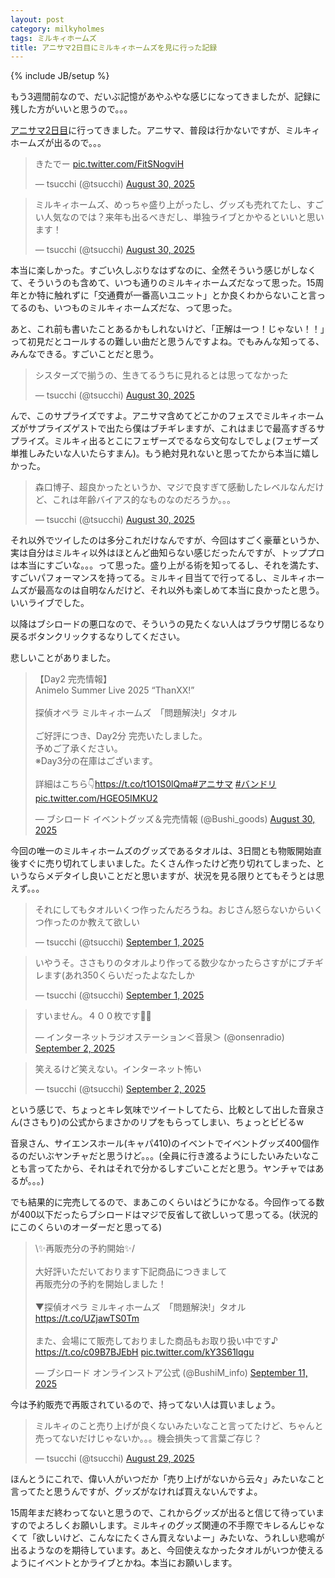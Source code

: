 ```yaml
---
layout: post
category: milkyholmes
tags: ミルキィホームズ
title: アニサマ2日目にミルキィホームズを見に行った記録
---
```

{% include JB/setup %}

もう3週間前なので、だいぶ記憶があやふやな感じになってきましたが、記録に残した方がいいと思うので。。。

[アニサマ2日目](https://anisama.tv/2025/artists/index.html#anchor-day2)に行ってきました。アニサマ、普段は行かないですが、ミルキィホームズが出るので。。。

<blockquote class="twitter-tweet"><p lang="ja" dir="ltr">きたでー <a href="https://t.co/FitSNogviH">pic.twitter.com/FitSNogviH</a></p>&mdash; tsucchi (@tsucchi) <a href="https://twitter.com/tsucchi/status/1961670670083051715?ref_src=twsrc%5Etfw">August 30, 2025</a></blockquote> <script async src="https://platform.twitter.com/widgets.js" charset="utf-8"></script>

<blockquote class="twitter-tweet"><p lang="ja" dir="ltr">ミルキィホームズ、めっちゃ盛り上がったし、グッズも売れてたし、すごい人気なのでは？来年も出るべきだし、単独ライブとかやるといいと思います！</p>&mdash; tsucchi (@tsucchi) <a href="https://twitter.com/tsucchi/status/1961786988094525578?ref_src=twsrc%5Etfw">August 30, 2025</a></blockquote> <script async src="https://platform.twitter.com/widgets.js" charset="utf-8"></script>

本当に楽しかった。すごい久しぶりなはずなのに、全然そういう感じがしなくて、そういうのも含めて、いつも通りのミルキィホームズだなって思った。15周年とか特に触れずに「交通費が一番高いユニット」とか良くわからないこと言ってるのも、いつものミルキィホームズだな、って思った。

あと、これ前も書いたことあるかもしれないけど、「正解は一つ！じゃない！！」って初見だとコールするの難しい曲だと思うんですよね。でもみんな知ってる、みんなできる。すごいことだと思う。

<blockquote class="twitter-tweet"><p lang="ja" dir="ltr">シスターズで揃うの、生きてるうちに見れるとは思ってなかった</p>&mdash; tsucchi (@tsucchi) <a href="https://twitter.com/tsucchi/status/1961722176735957221?ref_src=twsrc%5Etfw">August 30, 2025</a></blockquote> <script async src="https://platform.twitter.com/widgets.js" charset="utf-8"></script>

んで、このサプライズですよ。アニサマ含めてどこかのフェスでミルキィホームズがサプライズゲストで出たら僕はブチギレますが、これはまじで最高すぎるサプライズ。ミルキィ出るとこにフェザーズでるなら文句なしでしょ(フェザーズ単推しみたいな人いたらすまん)。もう絶対見れないと思ってたから本当に嬉しかった。

<blockquote class="twitter-tweet"><p lang="ja" dir="ltr">森口博子、超良かったというか、マジで良すぎて感動したレベルなんだけど、これは年齢バイアス的なものなのだろうか。。。</p>&mdash; tsucchi (@tsucchi) <a href="https://twitter.com/tsucchi/status/1961797745758679290?ref_src=twsrc%5Etfw">August 30, 2025</a></blockquote> <script async src="https://platform.twitter.com/widgets.js" charset="utf-8"></script>

それ以外でツイしたのは多分これだけなんですが、今回はすごく豪華というか、実は自分はミルキィ以外はほとんど曲知らない感じだったんですが、トッププロは本当にすごいな。。。って思った。盛り上がる術を知ってるし、それを満たす、すごいパフォーマンスを持ってる。ミルキィ目当てで行ってるし、ミルキィホームズが最高なのは自明なんだけど、それ以外も楽しめて本当に良かったと思う。いいライブでした。

以降はブシロードの悪口なので、そういうの見たくない人はブラウザ閉じるなり戻るボタンクリックするなりしてください。

悲しいことがありました。

<blockquote class="twitter-tweet"><p lang="ja" dir="ltr">【Day2 完売情報】<br>Animelo Summer Live 2025 “ThanXX!”<br><br>探偵オペラ ミルキィホームズ　「問題解決!」タオル<br><br>ご好評につき、Day2分 完売いたしました。<br>予めご了承ください。<br>※Day3分の在庫はございます。<br><br>詳細はこちら👇<a href="https://t.co/t1O1S0lQma">https://t.co/t1O1S0lQma</a><a href="https://twitter.com/hashtag/%E3%82%A2%E3%83%8B%E3%82%B5%E3%83%9E?src=hash&amp;ref_src=twsrc%5Etfw">#アニサマ</a> <a href="https://twitter.com/hashtag/%E3%83%90%E3%83%B3%E3%83%89%E3%83%AA?src=hash&amp;ref_src=twsrc%5Etfw">#バンドリ</a> <a href="https://t.co/HGEO5IMKU2">pic.twitter.com/HGEO5IMKU2</a></p>&mdash; ブシロード イベントグッズ＆完売情報 (@Bushi_goods) <a href="https://twitter.com/Bushi_goods/status/1961587574763655422?ref_src=twsrc%5Etfw">August 30, 2025</a></blockquote> <script async src="https://platform.twitter.com/widgets.js" charset="utf-8"></script>

今回の唯一のミルキィホームズのグッズであるタオルは、3日間とも物販開始直後すぐに売り切れてしまいました。たくさん作ったけど売り切れてしまった、というならメデタイし良いことだと思いますが、状況を見る限りとてもそうとは思えず。。。

<blockquote class="twitter-tweet"><p lang="ja" dir="ltr">それにしてもタオルいくつ作ったんだろうね。おじさん怒らないからいくつ作ったのか教えて欲しい</p>&mdash; tsucchi (@tsucchi) <a href="https://twitter.com/tsucchi/status/1962501643439931833?ref_src=twsrc%5Etfw">September 1, 2025</a></blockquote> <script async src="https://platform.twitter.com/widgets.js" charset="utf-8"></script>

<blockquote class="twitter-tweet"><p lang="ja" dir="ltr">いやうそ。ささもりのタオルより作ってる数少なかったらさすがにブチギレます(あれ350くらいだったよなたしか</p>&mdash; tsucchi (@tsucchi) <a href="https://twitter.com/tsucchi/status/1962501928967193021?ref_src=twsrc%5Etfw">September 1, 2025</a></blockquote> <script async src="https://platform.twitter.com/widgets.js" charset="utf-8"></script>

<blockquote class="twitter-tweet"><p lang="ja" dir="ltr">すいません。４００枚です😵‍💫</p>&mdash; インターネットラジオステーション＜音泉＞ (@onsenradio) <a href="https://twitter.com/onsenradio/status/1962806593164321067?ref_src=twsrc%5Etfw">September 2, 2025</a></blockquote> <script async src="https://platform.twitter.com/widgets.js" charset="utf-8"></script>

<blockquote class="twitter-tweet"><p lang="ja" dir="ltr">笑えるけど笑えない。インターネット怖い</p>&mdash; tsucchi (@tsucchi) <a href="https://twitter.com/tsucchi/status/1962815763678667030?ref_src=twsrc%5Etfw">September 2, 2025</a></blockquote> <script async src="https://platform.twitter.com/widgets.js" charset="utf-8"></script>

という感じで、ちょっとキレ気味でツイートしてたら、比較として出した音泉さん(ささもり)の公式からまさかのリプをもらってしまい、ちょっとビビるw

音泉さん、サイエンスホール(キャパ410)のイベントでイベントグッズ400個作るのだいぶヤンチャだと思うけど。。。(全員に行き渡るようにしたいみたいなことも言ってたから、それはそれで分かるしすごいことだと思う。ヤンチャではあるが。。。)

でも結果的に完売してるので、まあこのくらいはどうにかなる。今回作ってる数が400以下だったらブシロードはマジで反省して欲しいって思ってる。(状況的にこのくらいのオーダーだと思ってる)

<blockquote class="twitter-tweet"><p lang="ja" dir="ltr">\✨再販売分の予約開始✨/<br><br>大好評いただいております下記商品につきまして<br>再販売分の予約を開始しました！<br><br>▼探偵オペラ ミルキィホームズ　「問題解決!」タオル<a href="https://t.co/UZjawTS0Tm">https://t.co/UZjawTS0Tm</a><br><br>また、会場にて販売しておりました商品もお取り扱い中です♪ <a href="https://t.co/c09B7BJEbH">https://t.co/c09B7BJEbH</a> <a href="https://t.co/kY3S61lqgu">pic.twitter.com/kY3S61lqgu</a></p>&mdash; ブシロード オンラインストア公式 (@BushiM_info) <a href="https://twitter.com/BushiM_info/status/1965988910888362206?ref_src=twsrc%5Etfw">September 11, 2025</a></blockquote> <script async src="https://platform.twitter.com/widgets.js" charset="utf-8"></script>

今は予約販売で再販されているので、持ってない人は買いましょう。

<blockquote class="twitter-tweet"><p lang="ja" dir="ltr">ミルキィのこと売り上げが良くないみたいなこと言ってたけど、ちゃんと売ってないだけじゃないか。。。機会損失って言葉ご存じ？</p>&mdash; tsucchi (@tsucchi) <a href="https://twitter.com/tsucchi/status/1961266852979679317?ref_src=twsrc%5Etfw">August 29, 2025</a></blockquote> <script async src="https://platform.twitter.com/widgets.js" charset="utf-8"></script>

ほんとうにこれで、偉い人がいつだか「売り上げがないから云々」みたいなこと言ってたと思うんですが、グッズがなければ買えないんですよ。

15周年まだ終わってないと思うので、これからグッズが出ると信じて待っていますのでよろしくお願いします。ミルキィのグッズ関連の不手際でキレるんじゃなくて「欲しいけど、こんなにたくさん買えないよー」みたいな、うれしい悲鳴が出るようなのを期待しています。あと、今回使えなかったタオルがいつか使えるようにイベントとかライブとかね。本当にお願いします。

